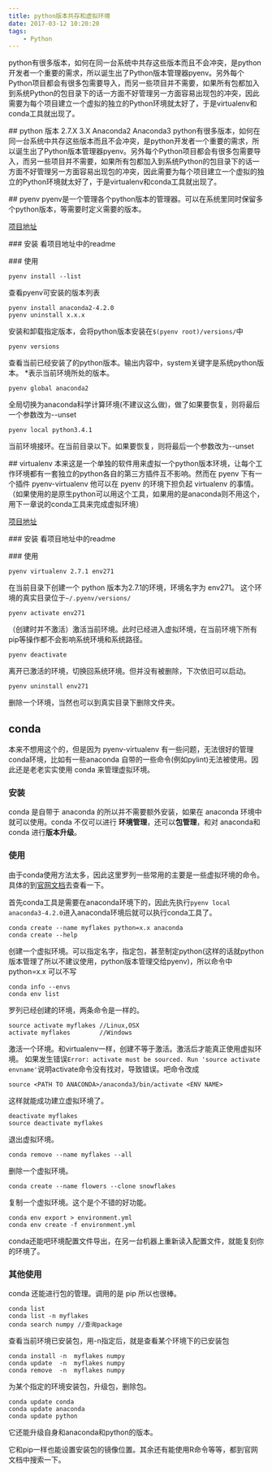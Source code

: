 ```yaml
---
title: python版本共存和虚拟环境
date: 2017-03-12 10:20:20
tags:
    - Python
---
```


python有很多版本，如何在同一台系统中共存这些版本而且不会冲突，是python开发者一个重要的需求，所以诞生出了Python版本管理器pyenv。另外每个Python项目都会有很多包需要导入，而另一些项目并不需要，如果所有包都加入到系统Python的包目录下的话一方面不好管理另一方面容易出现包的冲突，因此需要为每个项目建立一个虚拟的独立的Python环境就太好了，于是virtualenv和conda工具就出现了。

<!-- more -->

## python 版本
2.7.X
3.X
Anaconda2
Anaconda3
python有很多版本，如何在同一台系统中共存这些版本而且不会冲突，是python开发者一个重要的需求，所以诞生出了Python版本管理器pyenv。另外每个Python项目都会有很多包需要导入，而另一些项目并不需要，如果所有包都加入到系统Python的包目录下的话一方面不好管理另一方面容易出现包的冲突，因此需要为每个项目建立一个虚拟的独立的Python环境就太好了，于是virtualenv和conda工具就出现了。

## pyenv
pyenv是一个管理各个python版本的管理器。可以在系统里同时保留多个python版本，等需要时定义需要的版本。

[项目地址](https://github.com/pyenv/pyenv)

### 安装
看项目地址中的readme

### 使用
```
pyenv install --list
```
查看pyenv可安装的版本列表

```
pyenv install anaconda2-4.2.0
pyenv uninstall x.x.x
```
安装和卸载指定版本，会将python版本安装在`$(pyenv root)/versions/`中

```
pyenv versions
```
查看当前已经安装了的python版本。输出内容中，system关键字是系统python版本。 \*表示当前环境所处的版本。

```
pyenv global anaconda2
```
全局切换为anaconda科学计算环境(不建议这么做)，做了如果要恢复，则将最后一个参数改为--unset

```
pyenv local python3.4.1
```
当前环境接环。在当前目录以下。如果要恢复，则将最后一个参数改为--unset

## virtualenv
本来这是一个单独的软件用来虚拟一个python版本环境，让每个工作环境都有一套独立的python各自的第三方插件互不影响。然而在 pyenv 下有一个插件 pyenv-virtualenv 他可以在 pyenv 的环境下担负起 virtualenv 的事情。（如果使用的是原生python可以用这个工具，如果用的是anaconda则不用这个，用下一章说的conda工具来完成虚拟环境）

[项目地址](https://github.com/pyenv/pyenv-virtualenv)

### 安装
看项目地址中的readme

### 使用
```
pyenv virtualenv 2.7.1 env271
```
在当前目录下创建一个 python 版本为2.7.1的环境，环境名字为 env271。 这个环境的真实目录位于`~/.pyenv/versions/`

```
pyenv activate env271
```
（创建时并不激活）激活当前环境。此时已经进入虚拟环境，在当前环境下所有pip等操作都不会影响系统环境和系统路径。

```
pyenv deactivate
```
离开已激活的环境，切换回系统环境。但并没有被删除，下次依旧可以启动。

```
pyenv uninstall env271
```
删除一个环境，当然也可以到真实目录下删除文件夹。

## conda
本来不想用这个的，但是因为 pyenv-virtualenv 有一些问题，无法很好的管理conda环境，比如有一些anaconda 自带的一些命令(例如pylint)无法被使用。因此还是老老实实使用 conda 来管理虚拟环境。

### 安装
conda 是自带于 anaconda 的所以并不需要额外安装，如果在 anaconda 环境中就可以使用。conda 不仅可以进行 **环境管理**，还可以**包管理**，和对 anaconda和conda 进行**版本升级**。

### 使用
由于conda使用方法太多，因此这里罗列一些常用的主要是一些虚拟环境的命令。具体的到[官网文档](https://conda.io/docs/using/index.html)去查看一下。

首先conda工具是需要在anaconda环境下的，因此先执行`pyenv local anaconda3-4.2.0`进入anaconda环境后就可以执行conda工具了。

```
conda create --name myflakes python=x.x anaconda
conda create --help
```
创建一个虚拟环境。可以指定名字，指定包，甚至制定python(这样的话就python版本管理了所以不建议使用，python版本管理交给pyenv)，所以命令中 python=x.x 可以不写

```
conda info --envs
conda env list
```
罗列已经创建的环境，两条命令是一样的。

```
source activate myflakes //Linux,OSX
activate myflakes        //Windows
```
激活一个环境。和virtualenv一样，创建不等于激活。激活后才能真正使用虚拟环境。
如果发生错误`Error: activate must be sourced. Run 'source activate envname'`说明activate命令没有找对，导致错误。吧命令改成
```
source <PATH TO ANACONDA>/anaconda3/bin/activate <ENV NAME>
```
这样就能成功建立虚拟环境了。

```
deactivate myflakes
source deactivate myflakes
```
退出虚拟环境。


```
conda remove --name myflakes --all
```
删除一个虚拟环境。


```
conda create --name flowers --clone snowflakes
```
复制一个虚拟环境。这个是个不错的好功能。

```
conda env export > environment.yml
conda env create -f environment.yml
```
conda还能吧环境配置文件导出，在另一台机器上重新读入配置文件，就能复刻你的环境了。


### 其他使用
conda 还能进行包的管理。调用的是 pip 所以也很棒。

```
conda list
conda list -n myflakes
conda search numpy //查询package
```
查看当前环境已安装包，用-n指定后，就是查看某个环境下的已安装包

```
conda install -n  myflakes numpy
conda update  -n  myflakes numpy
conda remove  -n  myflakes numpy
```
为某个指定的环境安装包，升级包，删除包。

```
conda update conda
conda update anaconda
conda update python
```
它还能升级自身和anaconda和python的版本。

它和pip一样也能设置安装包的镜像位置。其余还有能使用R命令等等，都到官网文档中搜索一下。
